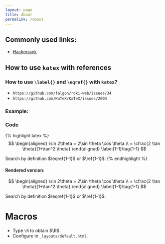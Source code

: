 ```yaml
---
layout: page
title: About
permalink: /about
---
```


## Commonly used links: 

- [Hackerrank](https://www.hackerrank.com/domains/algorithms)


## How to use `katex` with references

### How to use `\label{}` and `\eqref{}` with `katex`?
- `https://github.com/falgon/roki-web/issues/34`
- `https://github.com/KaTeX/KaTeX/issues/2003`
 
### Example: 

### Code

{% highlight latex %}
$$
    \begin{aligned} \sin 2\theta = 2\sin \theta \cos \theta \\ = \cfrac{2 \tan \theta}{1+\tan^2 \theta} 
    \end{aligned} \label{1-1}\tag{1-1}
$$

Search by definition $\eqref{1-1}$ or $\ref{1-1}$.
{% endhighlight %}

#### Rendered version:

$$
    \begin{aligned} \sin 2\theta = 2\sin \theta \cos \theta \\ = \cfrac{2 \tan \theta}{1+\tan^2 \theta} 
    \end{aligned} \label{1-1}\tag{1-1}
$$

Search by definition $\eqref{1-1}$ or $\ref{1-1}$.

# Macros
- Type `\R` to obtain $\R$. 
- Configure in  `_layouts/default.html`. 



